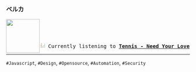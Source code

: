 ### ベルカ
<div align="center">
<kbd>
<a href="https://www.youtube.com/results?search_query=Tennis+Need+Your+Love" target="_blank">
    <img align="left" width="92" height="92" src="https:&#x2F;&#x2F;lastfm.freetls.fastly.net&#x2F;i&#x2F;u&#x2F;174s&#x2F;47fbd156883d32518f4360e71bde2384.jpg">
</a>
</br></br></br>
<p align="center"><img height="14" width="14" src=https:&#x2F;&#x2F;github.com&#x2F;BelkaDev&#x2F;BelkaDev&#x2F;blob&#x2F;master&#x2F;assets&#x2F;listening4.png?raw&#x3D;true> Currently listening to <b><a href="https://www.youtube.com/results?search_query=Tennis+Need+Your+Love" target="_blank">Tennis - Need Your Love</a> </b></p>
</kbd>
</div>

---

`#Javascript`, `#Design`, `#Opensource`, `#Automation`, `#Security`
